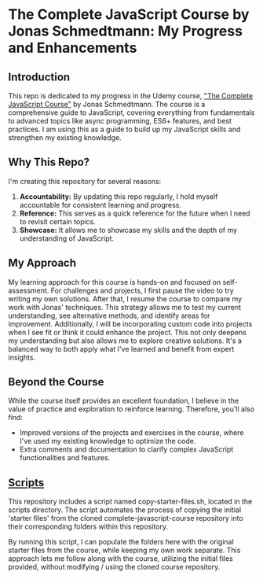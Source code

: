 # The Complete JavaScript Course by Jonas Schmedtmann: My Progress and Enhancements

## Introduction

This repo is dedicated to my progress in the Udemy course, ["The Complete JavaScript Course"](https://www.udemy.com/course/the-complete-javascript-course/) by Jonas Schmedtmann. The course is a comprehensive guide to JavaScript, covering everything from fundamentals to advanced topics like async programming, ES6+ features, and best practices. I am using this as a guide to build up my JavaScript skills and strengthen my existing knowledge.

## Why This Repo?

I'm creating this repository for several reasons:

1. **Accountability:** By updating this repo regularly, I hold myself accountable for consistent learning and progress.
2. **Reference:** This serves as a quick reference for the future when I need to revisit certain topics.
3. **Showcase:** It allows me to showcase my skills and the depth of my understanding of JavaScript.

## My Approach

My learning approach for this course is hands-on and focused on self-assessment. For challenges and projects, I first pause the video to try writing my own solutions. After that, I resume the course to compare my work with Jonas' techniques. This strategy allows me to test my current understanding, see alternative methods, and identify areas for improvement. Additionally, I will be incorporating custom code into projects when I see fit or think it could enhance the project. This not only deepens my understanding but also allows me to explore creative solutions. It's a balanced way to both apply what I've learned and benefit from expert insights.

## Beyond the Course

While the course itself provides an excellent foundation, I believe in the value of practice and exploration to reinforce learning. Therefore, you'll also find:

- Improved versions of the projects and exercises in the course, where I've used my existing knowledge to optimize the code.
- Extra comments and documentation to clarify complex JavaScript functionalities and features.

## [Scripts](scripts)

This repository includes a script named copy-starter-files.sh, located in the scripts directory. The script automates the process of copying the initial 'starter files' from the cloned complete-javascript-course repository into their corresponding folders within this repository.

By running this script, I can populate the folders here with the original starter files from the course, while keeping my own work separate. This approach lets me follow along with the course, utilizing the initial files provided, without modifying / using the cloned course repository.
